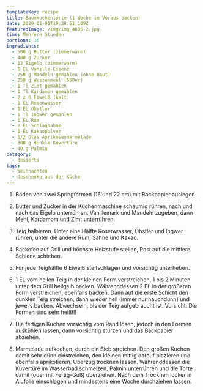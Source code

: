 ```yaml
---
templateKey: recipe
title: Baumkuchentorte (1 Woche im Voraus backen)
date: 2020-01-01T19:28:51.109Z
featuredImage: /img/img_4885-2.jpg
time: Mehrere Stunden
portions: 16
ingredients:
  - 500 g Butter (zimmerwarm)
  - 400 g Zucker
  - 12 Eigelb (zimmerwarm)
  - 1 EL Vanille-Essenz
  - 250 g Mandeln gemahlen (ohne Haut)
  - 250 g Weizenmehl (550er)
  - 1 Tl Zimt gemahlen
  - 1 Tl Kardamon gemahlen
  - 2 x 6 Eiweiß (kalt)
  - 1 EL Rosenwasser
  - 1 EL Obstler
  - 1 Tl Ingwer gemahlen
  - 1 EL Rum
  - 2 EL Schlagsahne
  - 1 EL Kakaopulver
  - 1/2 Glas Aprikosenmarmelade
  - 300 g dunkle Kuvertüre
  - 40 g Palmin
category:
  - desserts
tags:
  - Weihnachten
  - Geschenke aus der Küche
---
```

1. Böden von zwei Springformen  (16 und 22 cm) mit Backpapier auslegen. 

2. Butter und Zucker in der Küchenmaschine schaumig rühren, nach und nach das Eigelb unterrühren. Vanillemark und Mandeln zugeben, dann Mehl, Kardamom und Zimt unterrühren.

3. Teig halbieren. Unter eine Hälfte Rosenwasser, Obstler und Ingwer rühren, unter die andere Rum, Sahne und Kakao.

4. Backofen auf Grill und höchste Heizstufe stellen, Rost auf die mittlere Schiene schieben.

5. Für jede Teighälfte 6 Eiweiß steifschlagen und vorsichtig unterheben. 

7. 1 EL vom hellen Teig in der kleinen Form verstreichen, 1 bis 2 Minuten unter dem Grill hellgelb backen. Währenddessen 2 EL in der größeren Form verstreichen, ebenfalls backen. Dann auf die erste Schicht den dunklen Teig streichen, dann wieder hell (immer nur hauchdünn) und jeweils backen. Abwechseln, bis der Teig aufgebraucht ist. Vorsicht: Die Formen sind sehr heiß!!!

8. Die fertigen Kuchen vorsichtig vom Rand lösen, jedoch in den Formen auskühlen lassen, dann vorsichtig stürzen und das Backpapier abziehen.

9. Marmelade aufkochen, durch ein Sieb streichen. Den großen Kuchen damit sehr dünn einstreichen, den kleinen mittig darauf plazieren und ebenfalls aprikotieren. Überzug trocknen lassen. Währenddessen die Kuvertüre im Wasserbad schmelzen, Palmin unterrühren und die Torte damit  (oder mit Fertig-Guß) überziehen. Nach dem Trocknen locker in Alufolie einschlagen und mindestens eine Woche durchziehen lassen.
